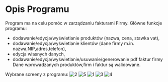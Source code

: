 # Opis Programu

Program ma na celu pomóc w zarządzaniu fakturami Firmy. Główne funkcje programu:
* dodawanie/edycja/wyświetlanie produktów (nazwa, cena, stawka vat),
* dodawanie/edycja/wyświetlanie klientów (dane firmy m.in. nazwa,NIP,adres,telefon),
* edycja własnych danych,
* dodawanie/edycja/wyświetlanie/usuwanie/generowanie pdf faktur firmy
Dane wprowadzanych produktów,firm i faktur są walidowane.

Wybrane screeny z programu:
![2](https://user-images.githubusercontent.com/45290627/75723474-b22bd900-5cdc-11ea-9b58-65db5f91aa8c.JPG)
![5](https://user-images.githubusercontent.com/45290627/75723662-01720980-5cdd-11ea-852c-512137f879b3.JPG)
![1](https://user-images.githubusercontent.com/45290627/75723476-b526c980-5cdc-11ea-989d-8d78eaec50a5.JPG)
![3](https://user-images.githubusercontent.com/45290627/75723483-b657f680-5cdc-11ea-81e8-925f2a33ca14.JPG)
![4](https://user-images.githubusercontent.com/45290627/75723485-b821ba00-5cdc-11ea-92c2-874fdb678756.JPG)
